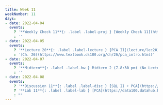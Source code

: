 ```yaml
---
title: Week 11
weekNumber: 11
days:
- date: 2022-04-04
  events:
    ? '**Weekly Check 11**{: .label .label-proj } [Weekly Check 11](https://forms.gle/Aa82pmXZ6rgWqEER7) (due Apr 11)'
    : ''
- date: 2022-04-05
  events:
    ? '**Lecture 20**{: .label .label-lecture } [PCA II](lecture/lec20)'
    : '[Ch. 26](https://www.textbook.ds100.org/ch/26/pca_intro.html)'
- date: 2022-04-07
  events:
    ? '**Midterm**{: .label .label-hw } Midterm 2 (7-8:30 pm) (No Lecture)'
    : ''
- date: 2022-04-08
  events:
    ? '**Discussion 11**{: .label .label-disc } [SQL II + PCA](https://drive.google.com/file/d/1HMfkvT-8v1wqhEWFGZbEd_FtfQcPnb5z/view?usp=sharing) ([solutions](https://drive.google.com/file/d/14wId5jQUU3xELfSaBS_w3u2qiFciZiwS/view?usp=sharing)) (Cancelled, No Live Discussion)'
    ? '**Lab 11**{: .label .label-lab } [PCA](https://data100.datahub.berkeley.edu/hub/user-redirect/git-pull?repo=https%3A%2F%2Fgithub.com%2FDS-100%2Fsp22&branch=main&urlpath=lab%2Ftree%2Fsp22%2Flab%2Flab11%2Flab11.ipynb) (due Apr 12)'
    : ""
---
```

